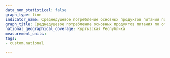 ```yaml
---
data_non_statistical: false
graph_type: line
indicator_name: Среднедушевое потребление основных продуктов питания по отношению к среднефизиологическим нормам, в %
graph_title: Среднедушевое потребление основных продуктов питания по отношению к среднефизиологическим нормам, в %
national_geographical_coverage: Кыргызская Республика
measurement_units:
tags:
- custom.national

---
```

